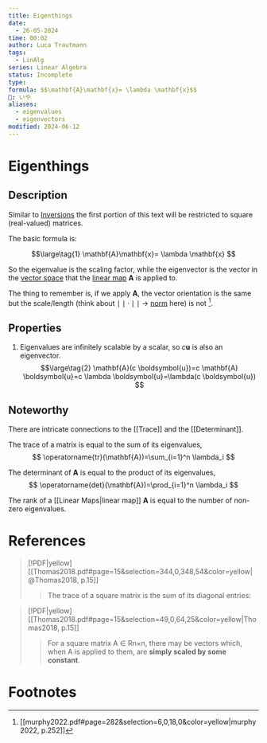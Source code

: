 ```yaml
---
title: Eigenthings
date:
  - 26-05-2024
time: 00:02
author: Luca Trautmann
tags:
  - LinAlg
series: Linear Algebra
status: Incomplete
type: 
formula: $$\mathbf{A}\mathbf{x}= \lambda \mathbf{x}$$
🍙: いや
aliases:
  - eigenvalues
  - eigenvectors
modified: 2024-06-12
---
```

# Eigenthings
## Description

Similar to [Inversions](Matrix%20Inversion) the first portion of this text will be restricted to square (real-valued) matrices. 

The basic formula is: 

$$\large\tag{1}
\mathbf{A}\mathbf{x}= \lambda \mathbf{x}
$$

So the eigenvalue is the scaling factor, while the eigenvector is the vector in the [vector space](Vector%20Spaces) that the [linear map](Linear%20Maps) $\mathbf{A}$ is applied to. 

The thing to remember is, if we apply $\mathbf{A}$, the vector orientation is the same but the scale/length (think about $\mid\mid\cdot\mid\mid$ -> [norm](Norms%20in%20Linear%20Algebra) here) is not [^1]. 


## Properties
1. Eigenvalues are infinitely scalable by a scalar, so $c\mathbf{u}$ is also an eigenvector. 
$$\large\tag{2}
\mathbf{A}(c \boldsymbol{u})=c \mathbf{A} \boldsymbol{u}=c \lambda \boldsymbol{u}=\lambda(c \boldsymbol{u})
$$


## Noteworthy
There are intricate connections to the [[Trace]] and the [[Determinant]]. 

The trace of a matrix is equal to the sum of its eigenvalues,
$$
\operatorname{tr}(\mathbf{A})=\sum_{i=1}^n \lambda_i
$$

The determinant of $\mathbf{A}$ is equal to the product of its eigenvalues,
$$
\operatorname{det}(\mathbf{A})=\prod_{i=1}^n \lambda_i
$$

The rank of a [[Linear Maps|linear map]] $\mathbf{A}$ is equal to the number of non-zero eigenvalues. 
# References

> [!PDF|yellow] [[Thomas2018.pdf#page=15&selection=344,0,348,54&color=yellow|@Thomas2018, p.15]]
> > The trace of a square matrix is the sum of its diagonal entries:

> [!PDF|yellow] [[Thomas2018.pdf#page=15&selection=49,0,64,25&color=yellow|Thomas2018, p.15]]
> > For a square matrix A ∈ Rn×n, there may be vectors which, when A is applied to them, are **simply scaled by some constant**. 


> 
> 
# Footnotes

[^1]: [[murphy2022.pdf#page=282&selection=6,0,18,0&color=yellow|murphy2022, p.252]] 